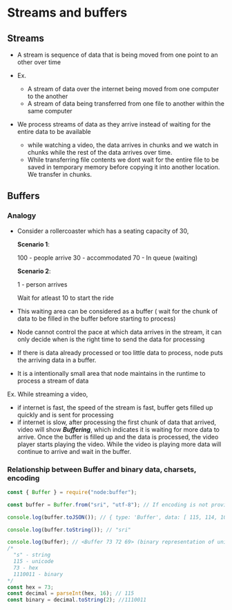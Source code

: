 # Streams and buffers

## Streams

- A stream is sequence of data that is being moved from one point to an other over time

- Ex.

  - A stream of data over the internet being moved from one computer to the another
  - A stream of data being transferred from one file to another within the same computer

- We process streams of data as they arrive instead of waiting for the entire data to be available
  - while watching a video, the data arrives in chunks and we watch in chunks while the rest of the data arrives over time.
  - While transferring file contents we dont wait for the entire file to be saved in temporary memory before copying it into another location. We transfer in chunks.

## Buffers

### Analogy

- Consider a rollercoaster which has a seating capacity of 30,

  **Scenario 1**:

  100 - people arrive
  30 - accommodated
  70 - In queue (waiting)

  **Scenario 2**:

  1 - person arrives

  Wait for atleast 10 to start the ride

- This waiting area can be considered as a buffer ( wait for the chunk of data to be filled in the buffer before starting to process)

- Node cannot control the pace at which data arrives in the stream, it can only decide when is the right time to send the data for processing

- If there is data already processed or too little data to process, node puts the arriving data in a buffer.

- It is a intentionally small area that node maintains in the runtime to process a stream of data

Ex. While streaming a video,

- if internet is fast, the speed of the stream is fast, buffer gets filled up quickly and is sent for processing
- if internet is slow, after processing the first chunk of data that arrived, video will show **_Buffering_**, which indicates it is waiting for more data to arrive. Once the buffer is filled up and the data is processed, the video player starts playing the video. While the video is playing more data will continue to arrive and wait in the buffer.

### Relationship between Buffer and binary data, charsets, encoding

```js
const { Buffer } = require("node:buffer");

const buffer = Buffer.from("sri", "utf-8"); // If encoding is not provided(2nd arg), it deafults to utf-8.

console.log(buffer.toJSON()); // { type: 'Buffer', data: [ 115, 114, 105 ] } (data array contains the  unicode representation for each letter)

console.log(buffer.toString()); // "sri"

console.log(buffer); // <Buffer 73 72 69> (binary representation of unicode for "sri" in hexadecimal(o/p is shown in hex beacause binary will be too large to show in terminal) )
/* 
  "s" - string
  115 - unicode
  73 - hex
  1110011 - binary
*/
const hex = 73;
const decimal = parseInt(hex, 16); // 115
const binary = decimal.toString(2); //1110011
```
